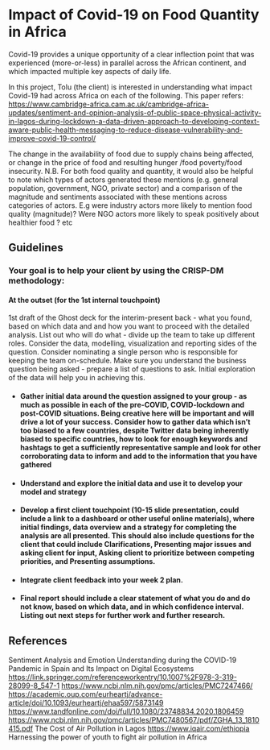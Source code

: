 # Impact of Covid-19 on Food Quantity in Africa

Covid-19 provides a unique opportunity of a clear inflection point that was experienced (more-or-less) in parallel across the African continent, and which impacted multiple key aspects of daily life.

In this project, Tolu (the client) is interested in understanding what impact Covid-19 had across Africa on each of the following.  This paper refers: https://www.cambridge-africa.cam.ac.uk/cambridge-africa-updates/sentiment-and-opinion-analysis-of-public-space-physical-activity-in-lagos-during-lockdown-a-data-driven-approach-to-developing-context-aware-public-health-messaging-to-reduce-disease-vulnerability-and-improve-covid-19-control/

The change in the availability of food  due to supply chains being affected, or change in the price of food and resulting hunger /food poverty/food insecurity. N.B. For both food quality and quantity, it would also be helpful to note which types of actors generated these mentions (e.g. general population, government, NGO, private sector) and a comparison of the magnitude and sentiments associated with these mentions across categories of actors. E.g were industry actors more likely to mention food quality (magnitude)? Were NGO actors more likely to speak positively about healthier food ? etc 

## Guidelines
### Your goal is to help your client by using the CRISP-DM methodology:

#### At the outset (for the 1st internal touchpoint)
1st draft of the Ghost deck for the interim-present back - what you found, based on which data and and how you want to proceed with the detailed analysis.
List out who will do what - divide up the team to take up different roles.  Consider the data, modelling, visualization and reporting sides of the question.  Consider nominating a single person who is responsible for keeping the team on-schedule.
Make sure you understand the business question being asked - prepare a list of questions to ask.  Initial exploration of the data will help you in achieving this.

* #### Gather initial data around the question assigned to your group - as much as possible in each of the pre-COVID, COVID-lockdown and post-COVID situations.  Being creative here will be important and will drive a lot of your success.  Consider how to gather data which isn’t too biased to a few countries, despite Twitter data being inherently biased to specific countries, how to look for enough keywords and hashtags to get a sufficiently representative sample and look for other corroborating data to inform and add to the information that you have gathered
* #### Understand and explore the initial data and use it to develop your model and strategy
* #### Develop a first client touchpoint (10-15 slide presentation, could include a link to a dashboard or other useful online materials), where initial findings, data overview and a strategy for completing the analysis are all presented.  This should also include questions for the client that could include Clarifications, Presenting major issues and asking client for input, Asking client to prioritize between competing priorities, and Presenting assumptions.
* #### Integrate client feedback into your week 2 plan.
* #### Final report should include a clear statement of what you do and do not know, based on which data, and in which confidence interval.  Listing out next steps for further work and further research.

## References
Sentiment Analysis and Emotion Understanding during the COVID-19 Pandemic in Spain and Its Impact on Digital Ecosystems
https://link.springer.com/referenceworkentry/10.1007%2F978-3-319-28099-8_547-1
https://www.ncbi.nlm.nih.gov/pmc/articles/PMC7247466/ 
https://academic.oup.com/eurheartj/advance-article/doi/10.1093/eurheartj/ehaa597/5873149
https://www.tandfonline.com/doi/full/10.1080/23748834.2020.1806459
https://www.ncbi.nlm.nih.gov/pmc/articles/PMC7480567/pdf/ZGHA_13_1810415.pdf
The Cost of Air Pollution in Lagos
https://www.iqair.com/ethiopia
Harnessing the power of youth to fight air pollution in Africa
